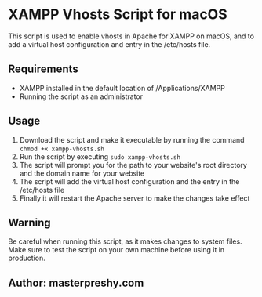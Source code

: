 # XAMPP Vhosts Script for macOS

This script is used to enable vhosts in Apache for XAMPP on macOS, and to add a virtual host configuration and entry 
in the /etc/hosts file.

## Requirements
- XAMPP installed in the default location of /Applications/XAMPP
- Running the script as an administrator

## Usage
1. Download the script and make it executable by running the command `chmod +x xampp-vhosts.sh`
2. Run the script by executing `sudo xampp-vhosts.sh`
3. The script will prompt you for the path to your website's root directory and the domain name for your website
4. The script will add the virtual host configuration and the entry in the /etc/hosts file
5. Finally it will restart the Apache server to make the changes take effect

## Warning
Be careful when running this script, as it makes changes to system files. Make sure to test the script on your own 
machine before using it in production.

## Author: masterpreshy.com
